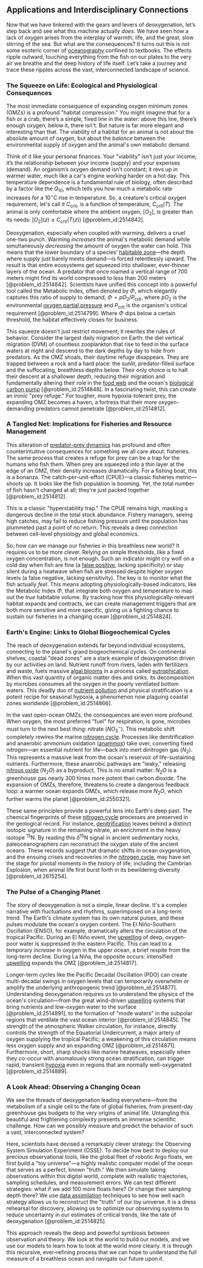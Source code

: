 ## Applications and Interdisciplinary Connections

Now that we have tinkered with the gears and levers of deoxygenation, let’s step back and see what this machine actually *does*. We have seen how a lack of oxygen arises from the interplay of warmth, life, and the great, slow stirring of the sea. But what are the consequences? It turns out this is not some esoteric corner of [oceanography](@article_id:148762) confined to textbooks. The effects ripple outward, touching everything from the fish on our plates to the very air we breathe and the deep history of life itself. Let’s take a journey and trace these ripples across the vast, interconnected landscape of science.

### The Squeeze on Life: Ecological and Physiological Consequences

The most immediate consequence of expanding oxygen minimum zones (OMZs) is a profound "habitat compression." You might imagine that for a fish or a crab, there’s a simple, fixed line in the water: above this line, there’s enough oxygen; below it, there isn't. But nature is far more elegant and interesting than that. The viability of a habitat for an animal is not about the absolute amount of oxygen, but about the *balance* between the environmental supply of oxygen and the animal's own metabolic demand.

Think of it like your personal finances. Your "viability" isn’t just your income; it’s the relationship between your income (supply) and your expenses (demand). An organism’s oxygen demand isn't constant; it revs up in warmer water, much like a car's engine working harder on a hot day. This temperature dependence is a fundamental rule of biology, often described by a factor like the $Q_{10}$, which tells you how much a metabolic rate increases for a $10^{\circ}\mathrm{C}$ rise in temperature. So, a creature's critical oxygen requirement, let's call it $C_{\mathrm{crit}}$, is a function of temperature, $C_{\mathrm{crit}}(T)$. The animal is only comfortable where the ambient oxygen, $[O_2]$, is greater than its needs: $[O_2](z) \ge C_{\mathrm{crit}}(T(z))$ [@problem_id:2514842].

Deoxygenation, especially when coupled with warming, delivers a cruel one-two punch. Warming *increases* the animal's metabolic demand while simultaneously *decreasing* the amount of oxygen the water can hold. This means that the lower boundary of a species’ [habitable zone](@article_id:269336)—the depth where supply just barely meets demand—is forced relentlessly upward. The result is that entire ecosystems get squeezed into shallower, ever-thinner layers of the ocean. A predator that once roamed a vertical range of 700 meters might find its world compressed to less than 200 meters [@problem_id:2514842]. Scientists have unified this concept into a powerful tool called the Metabolic Index, often denoted by $\Phi$, which elegantly captures this ratio of supply to demand, $\Phi = pO_2 / P_{\mathrm{crit}}$, where $pO_2$ is the environmental [oxygen partial pressure](@article_id:170666) and $P_{\mathrm{crit}}$ is the organism's critical requirement [@problem_id:2514799]. Where $\Phi$ dips below a certain threshold, the habitat effectively closes for business.

This squeeze doesn't just restrict movement; it rewrites the rules of behavior. Consider the largest daily migration on Earth: the diel vertical migration (DVM) of countless zooplankton that rise to feed in the surface waters at night and descend to the dark depths by day to hide from predators. As the OMZ shoals, their daytime refuge disappears. They are trapped between a rock and a hard place: the sunlit, predator-filled surface and the suffocating, breathless depths below. Their only choice is to halt their descent at a shallower depth, reducing their migration and fundamentally altering their role in the [food web](@article_id:139938) and the ocean's [biological carbon pump](@article_id:140352) [@problem_id:2514848]. In a fascinating twist, this can create an ironic "prey refuge." For tougher, more hypoxia-tolerant prey, the expanding OMZ becomes a haven, a fortress that their more oxygen-demanding predators cannot penetrate [@problem_id:2514812].

### A Tangled Net: Implications for Fisheries and Resource Management

This alteration of [predator-prey dynamics](@article_id:275947) has profound and often counterintuitive consequences for something we all care about: fisheries. The same process that creates a refuge for prey can be a trap for the humans who fish them. When prey are squeezed into a thin layer at the edge of an OMZ, their density increases dramatically. For a fishing boat, this is a bonanza. The catch-per-unit-effort (CPUE)—a classic fisheries metric—shoots up. It *looks* like the fish population is booming. Yet, the total number of fish hasn't changed at all; they're just packed together [@problem_id:2514812].

This is a classic "hyperstability trap." The CPUE remains high, masking a dangerous decline in the total stock abundance. Fishery managers, seeing high catches, may fail to reduce fishing pressure until the population has plummeted past a point of no return. This reveals a deep connection between cell-level physiology and global economics.

So, how can we manage our fisheries in this breathless new world? It requires us to be more clever. Relying on simple thresholds, like a fixed oxygen concentration, is not enough. Such an indicator might cry wolf on a cold day when fish are fine (a [false positive](@article_id:635384), lacking specificity) or stay silent during a heatwave when fish are stressed despite higher oxygen levels (a false negative, lacking sensitivity). The key is to monitor what the fish actually *feel*. This means adopting physiologically-based indicators, like the Metabolic Index $\Phi$, that integrate both oxygen and temperature to map out the *true* habitable volume. By tracking how this physiologically-relevant habitat expands and contracts, we can create management triggers that are both more sensitive and more specific, giving us a fighting chance to sustain our fisheries in a changing ocean [@problem_id:2514824].

### Earth's Engine: Links to Global Biogeochemical Cycles

The reach of deoxygenation extends far beyond individual ecosystems, connecting to the planet's grand biogeochemical cycles. On continental shelves, coastal "dead zones" are a stark example of deoxygenation driven by our activities on land. Nutrient runoff from rivers, laden with fertilizers and waste, fuels massive [algal blooms](@article_id:181919) in a process called [eutrophication](@article_id:197527). When this vast quantity of organic matter dies and sinks, its decomposition by microbes consumes all the oxygen in the poorly ventilated bottom waters. This deadly duo of [nutrient pollution](@article_id:180098) and physical stratification is a potent recipe for seasonal hypoxia, a phenomenon now plaguing coastal zones worldwide [@problem_id:2514866].

In the vast open-ocean OMZs, the consequences are even more profound. When oxygen, the most preferred "fuel" for respiration, is gone, microbes must turn to the next best thing: nitrate ($NO_3^-$). This metabolic shift completely rewires the marine [nitrogen cycle](@article_id:140095). Processes like denitrification and anaerobic ammonium oxidation ([anammox](@article_id:191199)) take over, converting fixed nitrogen—an essential nutrient for life—back into inert dinitrogen gas ($N_2$). This represents a massive leak from the ocean's reservoir of life-sustaining nutrients. Furthermore, these anaerobic pathways are "leaky," releasing [nitrous oxide](@article_id:204047) ($N_2O$) as a byproduct. This is no small matter: $N_2O$ is a greenhouse gas nearly 300 times more potent than carbon dioxide. The expansion of OMZs, therefore, threatens to create a dangerous feedback loop: a warmer ocean expands OMZs, which release more $N_2O$, which further warms the planet [@problem_id:2550321].

These same principles provide a powerful lens into Earth's deep past. The chemical fingerprints of these [nitrogen cycle](@article_id:140095) processes are preserved in the geological record. For instance, [denitrification](@article_id:164725) leaves behind a distinct isotopic signature in the remaining nitrate, an enrichment in the heavy isotope $^{15}\mathrm{N}$. By reading this $\delta^{15}\mathrm{N}$ signal in ancient sedimentary rocks, paleoceanographers can reconstruct the oxygen state of the ancient oceans. These records suggest that dramatic shifts in ocean oxygenation, and the ensuing crises and recoveries in the [nitrogen cycle](@article_id:140095), may have set the stage for pivotal moments in the history of life, including the Cambrian Explosion, when animal life first burst forth in its bewildering diversity [@problem_id:2615254].

### The Pulse of a Changing Planet

The story of deoxygenation is not a simple, linear decline. It's a complex narrative with fluctuations and rhythms, superimposed on a long-term trend. The Earth's climate system has its own natural pulses, and these pulses modulate the ocean's oxygen content. The El Niño-Southern Oscillation (ENSO), for example, dramatically alters the circulation of the tropical Pacific. During an El Niño event, the [upwelling](@article_id:201485) of deep, oxygen-poor water is suppressed in the eastern Pacific. This can lead to a temporary *increase* in oxygen in the upper ocean, a brief respite from the long-term decline. During La Niña, the opposite occurs: intensified [upwelling](@article_id:201485) expands the OMZ [@problem_id:2514817].

Longer-term cycles like the Pacific Decadal Oscillation (PDO) can create multi-decadal swings in oxygen levels that can temporarily overwhelm or amplify the underlying anthropogenic trend [@problem_id:2514877]. Understanding deoxygenation requires us to understand the physics of the ocean's circulation—from the great wind-driven [upwelling](@article_id:201485) systems that bring nutrients and low-oxygen water to the surface [@problem_id:2514891], to the formation of "mode waters" in the subpolar regions that ventilate the vast ocean interior [@problem_id:2514845]. The strength of the atmospheric Walker circulation, for instance, directly controls the strength of the Equatorial Undercurrent, a major artery of oxygen supplying the tropical Pacific; a weakening of this circulation means less oxygen supply and an expanding OMZ [@problem_id:2514871]. Furthermore, short, sharp shocks like marine heatwaves, especially when they co-occur with anomalously strong ocean stratification, can trigger rapid, transient [hypoxia](@article_id:153291) even in regions that are normally well-oxygenated [@problem_id:2514889].

### A Look Ahead: Observing a Changing Ocean

We see the threads of deoxygenation leading everywhere—from the metabolism of a single cell to the fate of global fisheries, from present-day greenhouse gas budgets to the very origins of animal life. Untangling this beautiful and frightening complexity presents an immense scientific challenge. How can we possibly measure and predict the behavior of such a vast, interconnected system?

Here, scientists have devised a remarkably clever strategy: the Observing System Simulation Experiment (OSSE). To decide how best to deploy our precious observational tools, like the global fleet of robotic Argo floats, we first build a "toy universe"—a highly realistic computer model of the ocean that serves as a perfect, known "truth." We then simulate taking observations within this digital world, complete with realistic trajectories, sampling schedules, and measurement errors. We can test different strategies: what if we add 100 more floats here? Or change their sampling depth there? We use [data assimilation](@article_id:153053) techniques to see how well each strategy allows us to reconstruct the "truth" of our toy universe. It is a dress rehearsal for discovery, allowing us to optimize our observing systems to reduce uncertainty in our estimates of critical trends, like the rate of deoxygenation [@problem_id:2514825].

This approach reveals the deep and powerful symbiosis between observation and theory. We look at the world to build our models, and we use our models to learn how to look at the world more clearly. It is through this recursive, ever-refining process that we can hope to understand the full measure of a breathless ocean and navigate our future upon it.